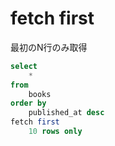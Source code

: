 # fetch first
最初のN行のみ取得

```sql
select
    *
from
    books
order by
    published_at desc
fetch first
    10 rows only
```
